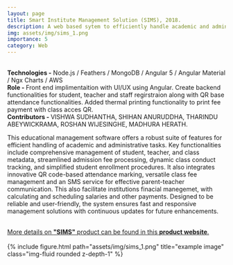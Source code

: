 ```yaml
---
layout: page
title: Smart Institute Management Solution (SIMS), 2018.
description: A web based sytem to efficiently handle academic and administrative tasks of a medium scale institute.
img: assets/img/sims_1.png
importance: 5
category: Web
---
```

<br>
<b>Technologies -</b> Node.js / Feathers / MongoDB / Angular 5 / Angular Material / Ngx Charts / AWS <br>
<b>Role - </b> Front end implimentaition with UI/UX using Angular. Create backend functionalities for student, teacher and staff regirstraion along with QR base attendance functionalities. Added thermal printing functionality to print fee payment with class acces QR. <br>
<b>Contributors - </b> VISHWA SUDHANTHA, SHIHAN ANURUDDHA, THARINDU ABEYWICKRAMA, ROSHAN WIJESINGHE, MADHURA HERATH.<br>


<div class="row">
    <div class="col-ml mt-3 mt-md-0">   
        <p>This educational management software offers a robust suite of features for efficient handling of academic and administrative tasks. Key functionalities include comprehensive management of student, teacher, and class metadata, streamlined admission fee processing, dynamic class conduct tracking, and simplified student enrollment procedures. It also integrates innovative QR code-based attendance marking, versatile class fee management and an SMS service for effective parent-teacher communication. This also facilitate institutions finacial manegemet, with calculating and scheduling salaries and other payments. Designed to be reliable and user-friendly, the system ensures fast and responsive management solutions with continuous updates for future enhancements.</p>
        <br>
        <a href="https://sims-web.firebaseapp.com/" > More details on <b>"SIMS"</b> product can be found in this <b>product website</b>.</a><br><br> 
    </div>
    <div class="col-ml mt-3 mt-md-0">
        {% include figure.html path="assets/img/sims_1.png" title="example image" class="img-fluid rounded z-depth-1" %}
    </div>
</div>



